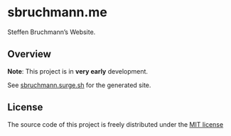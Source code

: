 sbruchmann.me
=============

Steffen Bruchmann’s Website.


Overview
--------

**Note**: This project is in **very early** development.

See [sbruchmann.surge.sh](http://sbruchmann.surge.sh/) for the generated site.


License
-------

The source code of this project is freely distributed under the [MIT license](LICENSE)
